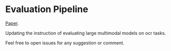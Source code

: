 # Evaluation Pipeline

[Paper](https://arxiv.org/pdf/2305.07895.pdf). 

Updating the instruction of evaluating large multimodal models on ocr tasks.

Feel free to open issues for any suggestion or comment.
